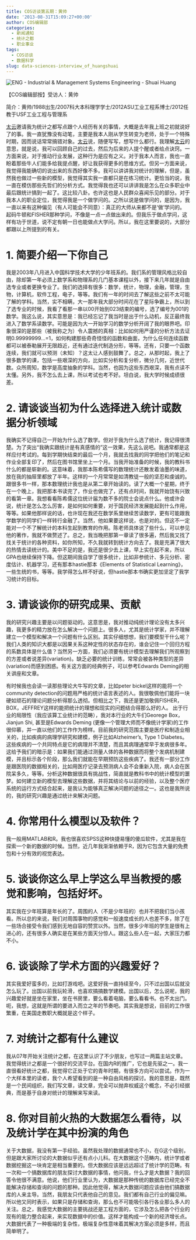 ```yaml
---
title: COS访谈第五期：黄帅
date: '2013-08-31T15:09:27+00:00'
author: COS编辑部
categories:
  - 新闻通知
  - 统计之都
  - 职业事业
tags:
  - COS访谈
  - 数据科学
slug: data-sciences-interview_of_huangshuai
---
```


![ENG - Industrial & Management Systems Engineering - Shuai Huang](https://cos.name/wp-content/uploads/2013/08/ENG-Industrial-Management-Systems-Engineering-Shuai-Huang.jpg)

【COS编辑部按】受访人：黄帅

简介：黄帅/1988出生/2007科大本科理学学士/2012ASU工业工程系博士/2012任教于USF工业工程与管理系

[太云](http://www.weibo.com/taiyun?topnav=1&wvr=5&topsug=1)邀请我为统计之都写点跟个人经历有关的事情，大概是去年我上班之初就说好了的事。我一直犹豫没有动笔，主要是我本人刚从学生转变为老师，处于一个特殊时期，因而说话常常搞错对象。[太云](http://www.weibo.com/taiyun?topnav=1&wvr=5&topsug=1)说，随便写写，想写什么都行。我理解[太云](http://www.weibo.com/taiyun?topnav=1&wvr=5&topsug=1)的意思，就是说，我可以回顾自己的过去，然后为后来的人提个醒或者给点诀窍。一方面来说，对于推动行业发展，这种行为是应有之义。对于我本人而言，我也一直盼着那些牛人们能多给我提点醒，好让我获得更多的思维方式。但另一方面来说，我觉得我能确切的说出来的东西好像不多。我可以讲讲我对统计的理解，但是，虽然我也做过一些新的模型，我觉得其实我一直都只是在练习统计。更恰当的说，我一直在模仿那些先哲们的分析方式。我觉得我也还可以讲讲我是怎么在众多职业中最后跟统计搞到一起了。这比较八卦。也许这也是人民群众喜闻乐见的部分。对于我本人的职业定位，我觉得我是一个做学问的。之所以说是做学问的，是因为，我一直以来有这种偏见（有人可能会不同意）：真正的大师从来都不是‘做’学问的。起码牛顿和FISHER那种学问，不像是一点一点做出来的。但我乐于做点学问，这样有功于世道，说不定有朝一日也能做点大学问。所以，我在这里要说的，大部分都跟以上所提到的有关。<!--more-->

# 1. 简要介绍一下你自己

我是2003年八月进入中国科学技术大学的少年班系的。我们系的管理风格比较自由，除却第一年必须上数学系和物理系的几门基本课程以外，接下来几年就是自由选专业或者更换专业了。我们的选择有很多：数学，统计，物理，金融，管理，生物，计算机，软件工程，电子，等等。我们有一年的时间去了解这些之前不太可能了解的学科。当然，实不相瞒，大一那年我大部分时间花在了星际争霸上，所以到了选专业的时候，我看了看那一串以00开始到023结束的编号，选了编号为001的数学。我这么说，其实意思是：我已经忘记了我当时是出于什么动机，反正最终我进入了数学系读数学。可能是因为大一开始学习的数学分析开阔了我的眼界吧。印象很深的是那些（被我称之为）令人震撼的真相：比如如何用严谨的分析方法去证明0.99999999…=1，如何构建那些奇奇怪怪的函数和曲面，为什么任何连续函数都可以被泰勒展开无限趋近，还有通过迭代制造分形，等等。还有，只要一个函数连续，我们就可以预测（未知）？这太让人感到鼓舞了。总之，从那时起，我上了很多数学的课，包括一些艰深的方向，比如实分析和复分析，微分几何，近世代数。众所周知，数学是高度抽象的学科。当然，也因为这些东西艰深，我有点读不太懂。另外，我不怎么去上课，所以考试也考不好。坦白说，我大学时候成绩很差。

# 2. 请谈谈当初为什么选择进入统计或数据分析领域

我确实不记得自己一开始为什么选了数学。但对于我为什么选了统计，我记得很清楚。为了突出“我确实跟统计是有真感情的”这一效果，先这么说吧。我通常都是这样应付考试的。每到学期快结束的最后一个月，我就去找我的同学把他们的笔记和作业全部复印了，然后在图书馆里坐上一个月。当我开始准备的时候，我的教科书什么的都是崭新的。这意味着，我那本陈希儒写的数理统计还散发着油墨的味道，放在我的抽屉里都放了半年。这样的一个月常常是如清教徒一般的坚忍和虔诚的。跟很多书一样，那本数理统计我也是从第二章开始读的。读了大概一个星期，终于在一个晚上，我把那本书读完了，作业也做完了，还有点时间，我就开始饶有兴致的看第一章。我想看看陈希儒这位统计届为数不多的院士会说点什么。他或许会说，统计是怎么怎么厉害，是如何如何重要，对于国民经济发展能起到什么作用，等等。如果他那样说的话，也许现在我还在数学系里继续苦读数学，更有可能跟我学数学的同学们一样转行金融了。当然，他如果要这样说，也是对的。但这不一定能对一个不了解统计的本科生起到教育的作用。陈老师具体说了些什么，可以参见他的著作，我就不做赘述了。总之，我当晚把那第一章读了很多遍，然后我又找了找关于统计的各种资料，如你所知，不久我就转到统计方向去了。我是充满了很大的热情去读统计的。美中不足的是，我还是很少去上课，早上实在起不来，所以GPA也继续保持下降。但这期间我自学了很多统计，比如非参统计、多元分析、密度估计、机器学习，还有那本hastie那本《Elements of Statistical Learning》，一些生统的书，等等。我学得怎么样不好说，但hastie那本书确实更加坚定了我学习统计的目标。

# 3. 请谈谈你的研究成果、贡献

我的研究兴趣主要是以问题驱动的。这意思是，我对推动纯统计理论没有太多兴趣，我更多的精力放在怎么解决一个问题上。很多人，尤其是统计学家，并不理解建立一个模型和解决一个问题有什么区别。其实仔细想想，我们要模型干什么呢？我们人类的知识大都是以因果关系这种定性的状态存在的，谁会记住一个回归方程的系数具体是什么值？当然另一方面，我们必须要有统计模型去理解我们所观察到的方差或者说差异(variation)。缺乏必要的统计训练，常常会被各种类型的差异(variation)而感到困惑。有关这方面的经典例子，可以参考Edwards Deming的相关讲座和文章。

有时候我也会读一读那些理论大牛写的文章，比如peter bickel这样的能将一个community detection的问题用严格的统计语言表述的人。我很敬佩他们能将一块硬如顽石的理论问题分析得那么透彻。但相比之下，我还是更加敬佩FISHER，BOX，JEFFREY这样的能把统计的理想和现实的问题结合得那么好的人。 出于行业的局限性（我应该算工业统计的范畴），我对本行业的大牛们Georege Box，Jianjun Shi, 甚至是Edwards Deming (更像一个管理大师而不像统计学家)的工作很仰慕，并一直以他们的工作作为榜样。目前我的研究范围主要是医疗和制造业相关的，比如疾病的病理学研究和建模，例子比如Alzheimer’s, Type 1 Diabetes。这些疾病的一个共同特点是它的病理并不清楚，而且其病理通常早于发病很多年。这给予我们的暗示是：如果我们能通过测量人体的各种数据而将整个发病机制建模，并且标示各个阶段，那么我们就能在早期预防这些疾病了。我还有一部分工作是跟医院的数据相关的，比如用医疗记录去预测病人会不会重新入院，病人会在医院呆多久，等等。分析这种数据很具有挑战性，简直就是教科书中的统计模型的噩梦。如何建立新的模型去理解这些数据，并将其结论与以前的经验，以及整个医疗系统的运行方式结合起来，是我认为能够真正解决问题的途径之一。这也是我所说的，我的研究兴趣是通过统计来解决问题。

# 4. 你常用什么模型以及软件？

我一般用MATLAB和R。我也很喜欢SPSS这种快捷易懂的傻瓜软件，尤其是我在探索一个新的数据的时候。当然，近几年我渐渐依赖于R，因为它包含大量的免费包和十分有效的视觉表达。

# 5. 谈谈你这么早上学这么早当教授的感觉和影响，包括好坏。

其实我在少年班算是年长的了。周围的人（不是少年班的）也并不把我们当小孩看。所以总的来说，我们对周围事物的感觉和一般速度成长的人也差不多，除了在一些场合接受令我们感到无地自容的赞赏以外。当然，很多少年班的学生是很有上进心的，还有很多人确实是在某些方面天分惊人。跟这么些人在一起，大家压力都不小。

# 6. 谈谈除了学术方面的兴趣爱好？

其实我爱好蛮多的，比如打游戏吧。这爱好我一直持续至今，只不过出国以后就没怎么玩了。出国以前我玩轮滑，也喜欢搞搞数学建模。出国以后，怎么说呢，我的兴趣爱好就是坐在家里，坐在书房里，要么看着电脑，要么看看书。也不太出门。呃，我想，这就是所谓的要进入而立之年的节奏吧。其实我是想说，目前的工作很繁重，在美国走教职大概就是这个样子。

# 7. 对统计之都有什么建议

我从07年开始关注统计之都，在这里认识了不少朋友，也写过一两篇主站文章。我觉得统计之都是一个很好的交流平台。在国内R的推广，它也是先驱之一。我一直很看好统计之都，我觉得它正处于它的青年时期，有很多方向可以尝试。作为一个大样本里的读者，我个人希望看到的是一种自由风格的探讨。我的意思是，既然是一个民间组织，我们写文章，读文章，完全可以抛弃权威这个概念，不必引经据典，而是基于自身对统计的理解来写来读。

# 8. 你对目前火热的大数据怎么看待，以及统计学在其中扮演的角色

关于大数据，我没有第一手经验。虽然我处理的数据通常也不小，在G这个级别，但是跟大家所讨论的大数据似乎还有点小儿科。在大数据这个范畴内，统计学或者数据挖掘这一块肯定是相当重要的。但大数据应该是远远超过了统计学的范畴。有一次和一个搞数据库的朋友探讨大数据的事情，他问我，什么才是大数据？我的回答令他很不满意。他说，他们行业里认为，大数据是那种传统的数据库已经完全不能解决存储和查询的问题的那种。因此他觉得，解决大数据问题应该由他们搞数据库的人来主导。当然，我朋友只代表他自己的意见。我们都有自己行业的偏见嘛。所以他又同时表示，如果只是存储和查询，那么也不可能吸引各行各业那么多人的关注。总之，我感觉大数据的主要挑战还是工程方面的，它涉及怎么把各个行业的现有的能力整合起来，来实现数据中的价值。这样才能构成一个新的经济增长点。大数据代表了一种极端的复杂性，极端复杂性意味着其解决方案必须是多样，而且简单明了。
